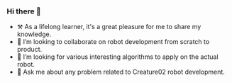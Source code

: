 ### Hi there 👋

<!--
**ImChong/ImChong** is a ✨ _special_ ✨ repository because its `README.md` (this file) appears on your GitHub profile.
-->


- ⚒ As a lifelong learner, it's a great pleasure for me to share my knowledge. 
- 🦾 I’m looking to collaborate on robot development from scratch to product.
- 🤔 I’m looking for various interesting algorithms to apply on the actual robot.
- 💬 Ask me about any problem related to Creature02 robot development.



<!--
- 📫 How to reach me: ...
- 😄 Pronouns: ...
- ⚡ Fun fact: ...
-->
